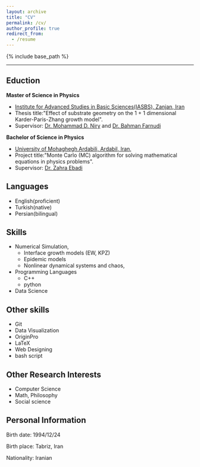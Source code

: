 ```yaml
---
layout: archive
title: "CV"
permalink: /cv/
author_profile: true
redirect_from:
  - /resume
---
```


{% include base_path %}


____________________________
## Eduction


**Master of Science in Physics**
* [Institute for Advanced Studies in Basic Sciences(IASBS), Zanjan, Iran](https://iasbs.ac.ir/?lang=en)
* Thesis title:"Effect of substrate geometry on the 1 + 1 dimensional Karder-Paris-Zhang growth model".
* Supervisor: [Dr. Mohammad D. Niry](https://iasbs.ac.ir/~m.d.niry/) and [Dr. Bahman Farnudi](https://iasbs.ac.ir/~farnudi/stsn_eng.htm)


**Bachelor of Science in Physics**
* [University of Mohaghegh Ardabili, Ardabil, Iran,](https://uma.ac.ir/index.php?slc_lang=en)
* Project title:"Monte Carlo (MC) algorithm for solving mathematical equations in physics problems".
* Supervisor: [Dr. Zahra Ebadi](https://www.researchgate.net/profile/Zahra-Ebadi)


## Languages

* English(proficient)
* Turkish(native)
* Persian(bilingual)

## Skills

* Numerical Simulation,
  * Interface growth models (EW, KPZ)
  * Epidemic models
  * Nonlinear dynamical systems and chaos,
* Programming Languages
  * C++ 
  * python
* Data Science
  
## Other skills

* Git
* Data Visualization
* OriginPro
* LaTeX
* Web Designing
* bash script


## Other  Research Interests 

* Computer Science
* Math, Philosophy
* Social science

## Personal Information

Birth date: 1994/12/24

Birth place: Tabriz, Iran

Nationality: Iranian

